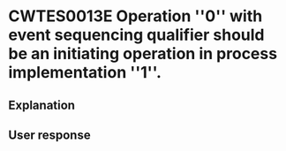 # CWTES0013E Operation ''0'' with event sequencing qualifier should be an initiating operation in process implementation ''1''.

## Explanation

## User response